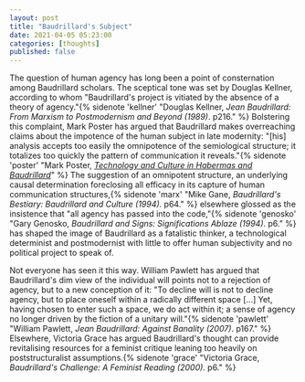 ```yaml
---
layout: post
title: "Baudrillard's Subject"
date: 2021-04-05 05:23:00
categories: [thoughts]
published: false
---
```


The question of human agency has long been a point of consternation among Baudrillard scholars. The sceptical tone was set by Douglas Kellner, according to whom "Baudrillard's project is vitiated by the absence of a theory of agency."{% sidenote 'kellner' "Douglas Kellner, _Jean Baudrillard: From Marxism to Postmodernism and Beyond (1989)_. p216." %} Bolstering this complaint, Mark Poster has argued that Baudrillard makes overreaching claims about the impotence of the human subject in late modernity: "[his] analysis accepts too easily the omnipotence of the semiological structure; it totalizes too quickly the pattern of communication it reveals."{% sidenote 'poster' "Mark Poster, [_Technology and Culture in Habermas and Baudrillard_](/assets/pdf/poster-baudrillard.pdf)" %} The suggestion of an omnipotent structure, an underlying causal determination foreclosing all efficacy in its capture of human communication structures,{% sidenote 'marx' "Mike Gane, _Baudrillard's Bestiary: Baudrillard and Culture (1994)._ p64." %} elsewhere glossed as the insistence that "all agency has passed into the code,"{% sidenote 'genosko' "Gary Genosko, _Baudrillard and Signs: Significations Ablaze (1994)_. p6." %} has shaped the image of Baudrillard as a fatalistic thinker, a technological determinist and postmodernist with little to offer human subjectivity and no political project to speak of.

<!--more-->

Not everyone has seen it this way. William Pawlett has argued that Baudrillard's dim view of the individual will points not to a rejection of agency, but to a new conception of it: "To decline will is not to decline agency, but to place oneself within a radically different space [...] Yet, having chosen to enter such a space, we do act within it; a sense of agency no longer driven by the fiction of a unitary will."{% sidenote 'pawlett' "William Pawlett, _Jean Baudrillard: Against Banality (2007)_. p167." %} Elsewhere, Victoria Grace has argued Baudrillard's thought can provide revitalising resources for a feminist critique leaning too heavily on poststructuralist assumptions.{% sidenote 'grace' "Victoria Grace, _Baudrillard's Challenge: A Feminist Reading (2000)_. p6." %}


<!-- ## The Subject -->

<!-- Baudrillard's early work took up the Marxist critique of the sovereign individual under capitalism, the _homo economicus_ of liberal humanism. Despite this he quickly rejected humanist Marxism's own image of the alienated consumer as a historical subject, one whose emancipation lay in the advent of a new order of production that would (finally) satisfy their true needs and desires. -->

<!-- In _The Mirror of Production_ and _Towards a Political Economy of the Sign_, this -->
